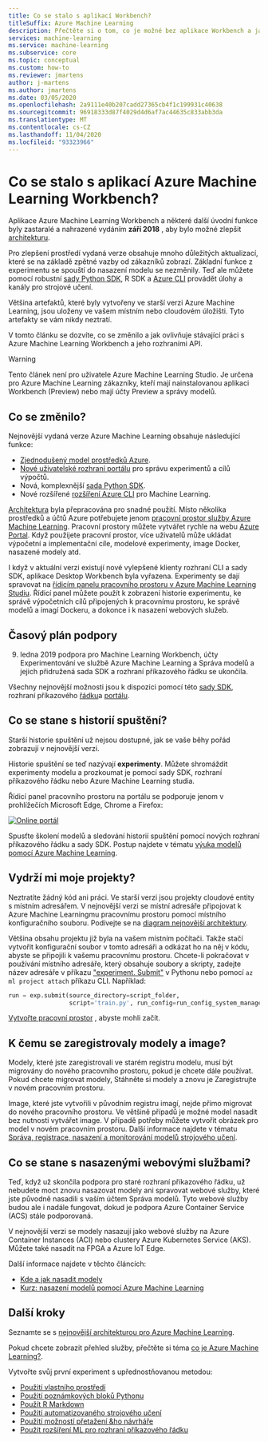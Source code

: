 ```yaml
---
title: Co se stalo s aplikací Workbench?
titleSuffix: Azure Machine Learning
description: Přečtěte si o tom, co je možné bez aplikace Workbench a jak se používá časová osa podpory.
services: machine-learning
ms.service: machine-learning
ms.subservice: core
ms.topic: conceptual
ms.custom: how-to
ms.reviewer: jmartens
author: j-martens
ms.author: jmartens
ms.date: 03/05/2020
ms.openlocfilehash: 2a9111e40b207cadd27365cb4f1c199931c40638
ms.sourcegitcommit: 96918333d87f4029d4d6af7ac44635c833abb3da
ms.translationtype: MT
ms.contentlocale: cs-CZ
ms.lasthandoff: 11/04/2020
ms.locfileid: "93323966"
---
```

# <a name="what-happened-to-azure-machine-learning-workbench"></a>Co se stalo s aplikací Azure Machine Learning Workbench?

Aplikace Azure Machine Learning Workbench a některé další úvodní funkce byly zastaralé a nahrazené vydáním **září 2018** , aby bylo možné zlepšit [architekturu](concept-azure-machine-learning-architecture.md).

Pro zlepšení prostředí vydaná verze obsahuje mnoho důležitých aktualizací, které se na základě zpětné vazby od zákazníků zobrazí. Základní funkce z experimentu se spouští do nasazení modelu se nezměnily. Teď ale můžete pomocí robustní <a href="/python/api/overview/azure/ml/intro?view=azure-ml-py" target="_blank">sady Python SDK</a>, R SDK a [Azure CLI](reference-azure-machine-learning-cli.md) provádět úlohy a kanály pro strojové učení.

Většina artefaktů, které byly vytvořeny ve starší verzi Azure Machine Learning, jsou uloženy ve vašem místním nebo cloudovém úložišti. Tyto artefakty se vám nikdy neztratí.

V tomto článku se dozvíte, co se změnilo a jak ovlivňuje stávající práci s Azure Machine Learning Workbench a jeho rozhraními API.

>[!Warning]
>Tento článek není pro uživatele Azure Machine Learning Studio. Je určena pro Azure Machine Learning zákazníky, kteří mají nainstalovanou aplikaci Workbench (Preview) nebo mají účty Preview a správy modelů.


## <a name="what-changed"></a>Co se změnilo?

Nejnovější vydaná verze Azure Machine Learning obsahuje následující funkce:
+ [Zjednodušený model prostředků Azure](concept-azure-machine-learning-architecture.md).
+ [Nové uživatelské rozhraní portálu](how-to-track-experiments.md) pro správu experimentů a cílů výpočtů.
+ Nová, komplexnější <a href="/python/api/overview/azure/ml/intro?view=azure-ml-py" target="_blank">sada Python SDK</a>.
+ Nové rozšířené [rozšíření Azure CLI](reference-azure-machine-learning-cli.md) pro Machine Learning.

[Architektura](concept-azure-machine-learning-architecture.md) byla přepracována pro snadné použití. Místo několika prostředků a účtů Azure potřebujete jenom [pracovní prostor služby Azure Machine Learning](concept-workspace.md). Pracovní prostory můžete vytvářet rychle na webu [Azure Portal](how-to-manage-workspace.md). Když použijete pracovní prostor, více uživatelů může ukládat výpočetní a implementační cíle, modelové experimenty, image Docker, nasazené modely atd.

I když v aktuální verzi existují nové vylepšené klienty rozhraní CLI a sady SDK, aplikace Desktop Workbench byla vyřazena. Experimenty se dají spravovat na [řídicím panelu pracovního prostoru v Azure Machine Learning Studiu](how-to-monitor-view-training-logs.md#view-the-experiment-in-the-web-portal). Řídicí panel můžete použít k zobrazení historie experimentu, ke správě výpočetních cílů připojených k pracovnímu prostoru, ke správě modelů a imagí Dockeru, a dokonce i k nasazení webových služeb.

<a name="timeline"></a>

## <a name="support-timeline"></a>Časový plán podpory

9. ledna 2019 podpora pro Machine Learning Workbench, účty Experimentování ve službě Azure Machine Learning a Správa modelů a jejich přidružená sada SDK a rozhraní příkazového řádku se ukončila.

Všechny nejnovější možnosti jsou k dispozici pomocí této <a href="/python/api/overview/azure/ml/intro?view=azure-ml-py" target="_blank">sady SDK</a>, rozhraní příkazového [řádku](reference-azure-machine-learning-cli.md)a [portálu](how-to-manage-workspace.md).

## <a name="what-about-run-histories"></a>Co se stane s historií spuštění?

Starší historie spuštění už nejsou dostupné, jak se vaše běhy pořád zobrazují v nejnovější verzi.

Historie spuštění se teď nazývají **experimenty**. Můžete shromáždit experimenty modelu a prozkoumat je pomocí sady SDK, rozhraní příkazového řádku nebo Azure Machine Learning studia.

Řídicí panel pracovního prostoru na portálu se podporuje jenom v prohlížečích Microsoft Edge, Chrome a Firefox:

[![Online portál](./media/overview-what-happened-to-workbench/image001.png)](./media/overview-what-happened-to-workbench/image001.png#lightbox)

Spusťte školení modelů a sledování historií spuštění pomocí nových rozhraní příkazového řádku a sady SDK. Postup najdete v tématu [výuka modelů pomocí Azure Machine Learning](tutorial-train-models-with-aml.md).

## <a name="will-projects-persist"></a>Vydrží mi moje projekty?

Neztratíte žádný kód ani práci. Ve starší verzi jsou projekty cloudové entity s místním adresářem. V nejnovější verzi se místní adresáře připojovat k Azure Machine Learningmu pracovnímu prostoru pomocí místního konfiguračního souboru. Podívejte se na [diagram nejnovější architektury](concept-azure-machine-learning-architecture.md).

Většina obsahu projektu již byla na vašem místním počítači. Takže stačí vytvořit konfigurační soubor v tomto adresáři a odkázat ho na něj v kódu, abyste se připojili k vašemu pracovnímu prostoru. Chcete-li pokračovat v používání místního adresáře, který obsahuje soubory a skripty, zadejte název adresáře v příkazu ["experiment. Submit"](/python/api/azureml-core/azureml.core.experiment.experiment?preserve-view=true&view=azure-ml-py) v Pythonu nebo pomocí `az ml project attach` příkazu CLI.  Například:
```python
run = exp.submit(source_directory=script_folder,
                 script='train.py', run_config=run_config_system_managed)
```

[Vytvořte pracovní prostor](how-to-manage-workspace.md) , abyste mohli začít.

## <a name="what-about-my-registered-models-and-images"></a>K čemu se zaregistrovaly modely a image?

Modely, které jste zaregistrovali ve starém registru modelu, musí být migrovány do nového pracovního prostoru, pokud je chcete dále používat. Pokud chcete migrovat modely, Stáhněte si modely a znovu je Zaregistrujte v novém pracovním prostoru.

Image, které jste vytvořili v původním registru imagí, nejde přímo migrovat do nového pracovního prostoru. Ve většině případů je možné model nasadit bez nutnosti vytvářet image. V případě potřeby můžete vytvořit obrázek pro model v novém pracovním prostoru. Další informace najdete v tématu [Správa, registrace, nasazení a monitorování modelů strojového učení](concept-model-management-and-deployment.md).

## <a name="what-about-deployed-web-services"></a>Co se stane s nasazenými webovými službami?

Teď, když už skončila podpora pro staré rozhraní příkazového řádku, už nebudete moct znovu nasazovat modely ani spravovat webové služby, které jste původně nasadili s vaším účtem Správa modelů. Tyto webové služby budou ale i nadále fungovat, dokud je podpora Azure Container Service (ACS) stále podporovaná.

V nejnovější verzi se modely nasazují jako webové služby na Azure Container Instances (ACI) nebo clustery Azure Kubernetes Service (AKS). Můžete také nasadit na FPGA a Azure IoT Edge.

Další informace najdete v těchto článcích:
+ [Kde a jak nasadit modely](how-to-deploy-and-where.md)
+ [Kurz: nasazení modelů pomocí Azure Machine Learning](tutorial-deploy-models-with-aml.md)

## <a name="next-steps"></a>Další kroky

Seznamte se s [nejnovější architekturou pro Azure Machine Learning](concept-azure-machine-learning-architecture.md).

Pokud chcete zobrazit přehled služby, přečtěte si téma [co je Azure Machine Learning?](overview-what-is-azure-ml.md).

Vytvořte svůj první experiment s upřednostňovanou metodou:

  + [Použití vlastního prostředí](tutorial-1st-experiment-sdk-setup-local.md)
  + [Použití poznámkových bloků Pythonu](tutorial-1st-experiment-sdk-setup.md)
  + [Použít R Markdown](tutorial-1st-r-experiment.md) 
  + [Použití automatizovaného strojového učení](tutorial-designer-automobile-price-train-score.md) 
  + [Použití možností přetažení &ho návrháře](tutorial-first-experiment-automated-ml.md) 
  + [Použít rozšíření ML pro rozhraní příkazového řádku](tutorial-train-deploy-model-cli.md)